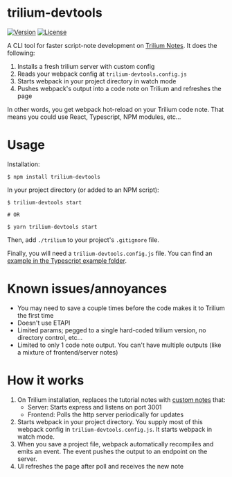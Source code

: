 trilium-devtools
================

[![Version](https://img.shields.io/npm/v/trilium-devtools.svg)](https://npmjs.org/package/trilium-devtools)
[![License](https://img.shields.io/npm/l/trilium-devtools.svg)](https://github.com/patrickjm/trilium-devtools/blob/master/package.json)

A CLI tool for faster script-note development on [Trilium Notes](https://github.com/zadam/trilium). It does the following:

1. Installs a fresh trilium server with custom config
2. Reads your webpack config at `trilium-devtools.config.js`
3. Starts webpack in your project directory in watch mode
4. Pushes webpack's output into a code note on Trilium and refreshes the page

In other words, you get webpack hot-reload on your Trilium code note. That means you could use React, Typescript, NPM modules, etc...

# Usage

Installation:
```sh-session
$ npm install trilium-devtools
```

In your project directory (or added to an NPM script):
```sh-session
$ trilium-devtools start

# OR

$ yarn trilium-devtools start
```

Then, add `./trilium` to your project's `.gitignore` file.

Finally, you will need a `trilium-devtools.config.js` file. You can find an [example in the Typescript example folder](packages/example-typescript/trilium-devtools.config.js).

# Known issues/annoyances

- You may need to save a couple times before the code makes it to Trilium the first time
- Doesn't use ETAPI
- Limited params; pegged to a single hard-coded trilium version, no directory control, etc...
- Limited to only 1 code note output. You can't have multiple outputs (like a mixture of frontend/server notes)

# How it works
1. On Trilium installation, replaces the tutorial notes with [custom notes](packages/trilium-devtools/scripts/Devtools.zip) that:
   - Server: Starts express and listens on port 3001
   - Frontend: Polls the http server periodically for updates
2. Starts webpack in your project directory. You supply most of this webpack config in `trilium-devtools.config.js`. It starts webpack in watch mode.
3. When you save a project file, webpack automatically recompiles and emits an event. The event pushes the output to an endpoint on the server.
4. UI refreshes the page after poll and receives the new note
